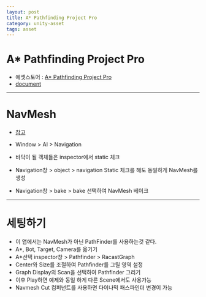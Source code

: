 ```yaml
---
layout: post
title: A* Pathfinding Project Pro
category: unity-asset
tags: asset
---
```


# A* Pathfinding Project Pro
* 에셋스토어 : [A* Pathfinding Project Pro](https://assetstore.unity.com/packages/tools/behavior-ai/a-pathfinding-project-pro-87744)
* [document](https://arongranberg.com/astar/docs/getstarted.html)

---

# NavMesh
* [참고](https://wergia.tistory.com/224)

* Window > AI > Navigation
* 바닥이 될 객체들은 inspector에서 static 체크
* Navigation창 > object > navigation Static 체크를 해도 동일하게 NavMesh를 생성
* Navigation창 > bake > bake 선택하여 NavMesh 베이크

---

# 세팅하기
* 이 앱에서는 NavMesh가 아닌 PathFinder를 사용하는것 같다.
* A*, Bot, Target, Camera를 옮기기
* A*선택 inspector창 > Pathfinder > RacastGraph
* Center와 Size를 조절하여 Pathfinder를 그릴 영역 설정
* Graph Display의 Scan을 선택하여 Pathfinder 그리기
* 이후 Play하면 예제와 동일 하게 다른 Scene에서도 사용가능
* Navmesh Cut 컴퍼넌트를 사용하면 다이나믹 패스파인더 변경이 가능